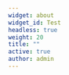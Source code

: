 ```yaml
---
widget: about
widget_id: Test
headless: true
weight: 20
title: ""
active: true
author: admin
---
```

